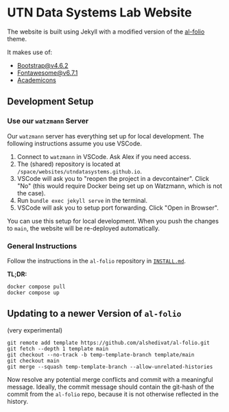 UTN Data Systems Lab Website
============================

The website is built using Jekyll with a modified version of the [al-folio](https://github.com/alshedivat/al-folio) theme.

It makes use of:
 - [Bootstrap@v4.6.2](https://getbootstrap.com/docs/4.6/getting-started/introduction/)
 - [Fontawesome@v6.7.1](https://fontawesome.com/icons)
 - [Academicons](https://jpswalsh.github.io/academicons/)

## Development Setup

### Use our `watzmann` Server

Our `watzmann` server has everything set up for local development. The following instructions assume you use VSCode.

1. Connect to `watzmann` in VSCode. Ask Alex if you need access.
2. The (shared) repository is located at `/space/websites/utndatasystems.github.io`.
3. VSCode will ask you to "reopen the project in a devcontainer". Click "No" (this would require Docker being set up on Watzmann, which is not the case).
4. Run `bundle exec jekyll serve` in the terminal.
5. VSCode will ask you to setup port forwarding. Click "Open in Browser". 

You can use this setup for local development. When you push the changes to `main`, the website will be re-deployed automatically.


### General Instructions

Follow the instructions in the `al-folio` repository in [`INSTALL.md`](https://github.com/alshedivat/al-folio/blob/main/INSTALL.md).

**TL;DR:**

```
docker compose pull
docker compose up
```


## Updating to a newer Version of `al-folio`
(very experimental)
```
git remote add template https://github.com/alshedivat/al-folio.git
git fetch --depth 1 template main
git checkout --no-track -b temp-template-branch template/main
git checkout main
git merge --squash temp-template-branch --allow-unrelated-histories
```
Now resolve any potential merge conflicts and commit with a meaningful message. Ideally, the commit message should contain the git-hash of the commit from the `al-folio` repo, because it is not otherwise reflected in the history.
